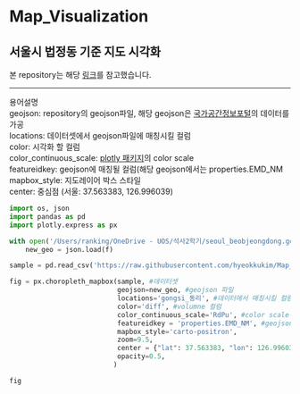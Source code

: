# Map_Visualization
## 서울시 법정동 기준 지도 시각화


본 repository는 해당 [링크](https://github.com/raqoon886/Local_HangJeongDong/blob/master/README.md)를 참고했습니다.
 

____
용어설명<br/>
geojson: repository의 geojson파일, 해당 geojson은 [국가공간정보포털](http://data.nsdi.go.kr/dataset)의 데이터를 가공<br/>
locations: 데이터셋에서 geojson파일에 매칭시킬 컬럼<br/>
color: 시각화 할 컬럼<br/>
color_continuous_scale: [plotly 패키지](http://data.nsdi.go.kr/dataset)의 color scale<br/>
featureidkey: geojson에 매칭될 컬럼(해당 geojson에서는 properties.EMD_NM<br/>
mapbox_style: 지도레이어 박스 스타일<br/>
center: 중심점 (서울: 37.563383, 126.996039)<br/>

```python
import os, json
import pandas as pd
import plotly.express as px

with open('/Users/ranking/OneDrive - UOS/석사2학기/seoul_beobjeongdong.geojson','r') as f:
    new_geo = json.load(f)

sample = pd.read_csv('https://raw.githubusercontent.com/hyeokkukim/Map_Visualization/main/sample.csv')

fig = px.choropleth_mapbox(sample, #데이터셋
                           geojson=new_geo, #geojson 파일
                           locations='gongsi_동리', #데이터에서 매칭시킬 컬럼 지정
                           color='diff', #volumne 컬럼
                           color_continuous_scale='RdPu', #color scale
                           featureidkey = 'properties.EMD_NM', #geojson에서 매칭시킬 컬럼 지정
                           mapbox_style='carto-positron',
                           zoom=9.5,
                           center = {"lat": 37.563383, "lon": 126.996039}, #중심점 = 서울
                           opacity=0.5,
                          )

fig
```
